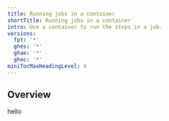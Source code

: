 ```yaml
---
title: Running jobs in a container
shortTitle: Running jobs in a container
intro: Use a container to run the steps in a job.
versions:
  fpt: '*'
  ghes: '*'
  ghae: '*'
  ghec: '*'
miniTocMaxHeadingLevel: 4
---
```


## Overview

hello